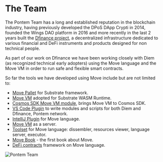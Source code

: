 # The Team

The Pontem Team has a long and established reputation in the blockchain industry, having previously developed the DPoS DApp Crypti in 2014, founded the Wings DAO platform in 2016 and more recently in the last 2 years built the [Dfinance project](https://dfinance.co), a decentralized infrastructure dedicated to various financial and DeFi instruments and products designed for non technical people.

As part of our work on Dfinance we have been working closely with Diem (as recognized technical early adopters) using the Move language and the Move VM in order to run safe and flexible smart contracts. 

So far the tools we have developed using Move include but are not limited to:

* [Move Pallet](https://github.com/pontem-network/sp-move) for Substrate framework.
* [Move VM](https://github.com/pontem-network/sp-move-vm) adopted for Substrate WASM Runtime.
* [Cosmos SDK Move VM module](https://github.com/dfinance/dnode/tree/master/x/vm), brings Move VM to Cosmos SDK.
* [VS Code Plugin](https://marketplace.visualstudio.com/items?itemName=PontemNetwork.move-language) to write modules and scripts for both Diem and Dfinance, Pontem network.
* [IntelliJ Plugin](https://github.com/dfinance/intellij-move) for Move language.
* [Move VM](https://github.com/dfinance/dvm) as a server.
* [Toolset](https://github.com/pontem-network/move-tools) for Move language: dissembler, resources viewer, language server, executor.
* [Move Book](https://move.pontem.network) - the first book about Move.
* [DeFi contracts](https://github.com/pontem-network/contracts) framework on Move language.

![Pontem Team](/assets/illustrations/team.png "Pontem Team")
